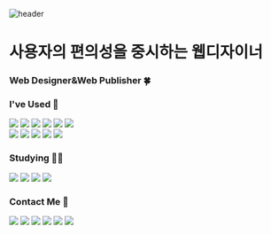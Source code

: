 ![header](https://capsule-render.vercel.app/api?type=venom&color=f4d47b&height=300&section=header&text=반갑습니다,%20웹을%20그리는%20배성희입니다&fontSize=50&fontColor=333333)

# 사용자의 편의성을 중시하는 웹디자이너
### Web Designer&Web Publisher 🍀

### I've Used 🤟<br>
<img src="https://img.shields.io/badge/Adobe%20Photoshop-31A8FF?style=for-the-badge&logo=Adobe%20Photoshop&logoColor=white"/> <img src="https://img.shields.io/badge/Adobe%20Illustrator-FF9A00?style=for-the-badge&logo=Adobe%20Illustrator&logoColor=white"/> <img src="https://img.shields.io/badge/Figma-F24E1E?style=for-the-badge&logo=figma&logoColor=white"/> <img src="https://img.shields.io/badge/CSS3-1572B6?style=for-the-badge&logo=css3&logoColor=white"/> <img src="https://img.shields.io/badge/HTML5-E34F26?style=for-the-badge&logo=html5&logoColor=white"/> <img src="https://img.shields.io/badge/JavaScript-F7DF1E?style=for-the-badge&logo=javascript&logoColor=black"/><br><img src="https://img.shields.io/badge/jQuery-0769AD?style=for-the-badge&logo=jQuery&logoColor=white"/> <img src="https://img.shields.io/badge/Tailwind%20CSS-06B6D4?style=for-the-badge&logo=Tailwind%20CSS&logoColor=white"/> <img src="https://img.shields.io/badge/Bootstrapap-7952B3?style=for-the-badge&logo=bootstrap&logoColor=white"/> <img src="https://img.shields.io/badge/Visual%20Studio%20Code-007ACC?style=for-the-badge&logo=Visual%20Studio%20Code&logoColor=white"/> <img src="https://img.shields.io/badge/GitHub-181717?style=for-the-badge&logo=GitHub&logoColor=white"/>
### Studying 🏃‍♀️<br>
<img src="https://img.shields.io/badge/React%20Native-61DAFB?style=for-the-badge&logo=React&logoColor=black"/> <img src="https://img.shields.io/badge/Typescript-3178C6?style=for-the-badge&logo=Typescript&logoColor=white"/> <img src="https://img.shields.io/badge/Vue.js-4FC08D?style=for-the-badge&logo=Vue.js&logoColor=white"/> <img src="https://img.shields.io/badge/GSAP-31db38?style=for-the-badge"/>
### Contact Me 💌<br>
<a href="https://www.instagram.com/_baesh"><img src="https://img.shields.io/badge/Instagram-E4405F?style=for-the-badge&logo=instagram&logoColor=white"/></a>
<a href="https://kr.pinterest.com/sunghee93"><img src="https://img.shields.io/badge/Pinterest-E60023?style=for-the-badge&logo=pinterest"/></a>
<a href="https://www.behance.net/_baesh"><img src="https://img.shields.io/badge/Behance-1769ff?style=for-the-badge&logo=behance&logoCol"/></a>
<a href="https://github.com/sunghee93"><img src="https://img.shields.io/badge/GitHub-181717?style=for-the-badge&logo=GitHub&logoColor=white"/></a>
<a href="https://velog.io/@_baesh"><img src="https://img.shields.io/badge/Velog-3DDC84?style=for-the-badge&logo=Blogger&logoColor=white"/></a>
<a href="https://codepen.io/baesh"><img src="https://img.shields.io/badge/Codepen-000000?style=for-the-badge&logo=codepen&logoColor=white"/></a>
